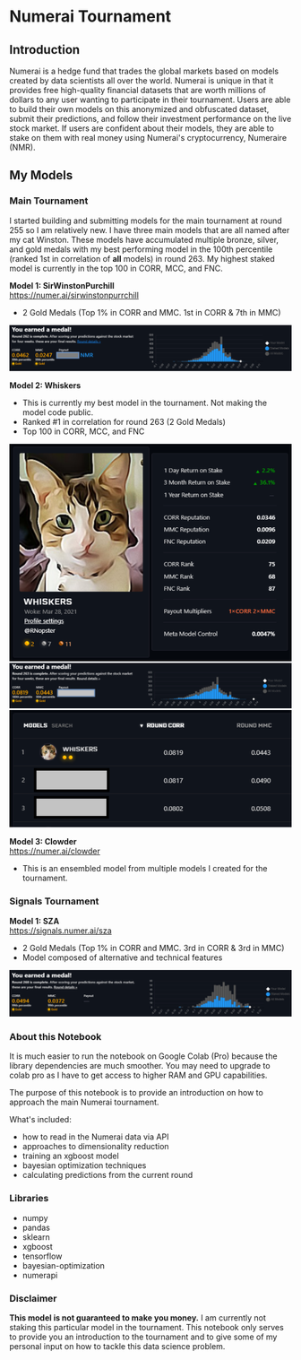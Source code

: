 # Numerai Tournament
## Introduction
Numerai is a hedge fund that trades the global markets based on models created by data scientists all over the world. Numerai is unique in that it provides free high-quality financial datasets that are worth millions of dollars to any user wanting to participate in their tournament. Users are able to build their own models on this anonymized and obfuscated dataset, submit their predictions, and follow their investment performance on the live stock market. If users are confident about their models, they are able to stake on them with real money using Numerai's cryptocurrency, Numeraire (NMR).

## My Models
### Main Tournament
I started building and submitting models for the main tournament at round 255 so I am relatively new. I have three main models that are all named after my cat Winston. These models have accumulated multiple bronze, silver, and gold medals with my best performing model in the 100th percentile (ranked 1st in correlation of **all** models) in round 263. My highest staked model is currently in the top 100 in CORR, MCC, and FNC. 

**Model 1: SirWinstonPurchill** 
<br>https://numer.ai/sirwinstonpurrchill
* 2 Gold Medals (Top 1% in CORR and MMC. 1st in CORR & 7th in MMC)

![](numerai_goldmedals.png)

**Model 2: Whiskers**
* This is currently my best model in the tournament. Not making the model code public.
* Ranked #1 in correlation for round 263 (2 Gold Medals)
* Top 100 in CORR, MCC, and FNC


![](whiskers_top100_corr_mcc_fnc.png)
![](numerai_263_gold.png)
![](round263_top1.png)

**Model 3: Clowder** 
<br>https://numer.ai/clowder
* This is an ensembled model from multiple models I created for the tournament. 

### Signals Tournament
**Model 1: SZA**
<br>https://signals.numer.ai/sza
* 2 Gold Medals (Top 1% in CORR and MMC. 3rd in CORR & 3rd in MMC)
* Model composed of alternative and technical features

![](r268_signals_gold.png)

### About this Notebook
It is much easier to run the notebook on Google Colab (Pro) because the library dependencies are much smoother. You may need to upgrade to colab pro as I have to get access to higher RAM and GPU capabilities.

The purpose of this notebook is to provide an introduction on how to approach the main Numerai tournament.

What's included:
* how to read in the Numerai data via API
* approaches to dimensionality reduction
* training an xgboost model 
* bayesian optimization techniques
* calculating predictions from the current round

### Libraries
* numpy
* pandas
* sklearn
* xgboost
* tensorflow
* bayesian-optimization
* numerapi

### Disclaimer
**This model is not guaranteed to make you money.** I am currently not staking this particular model in the tournament. This notebook only serves to provide you an introduction to the tournament and to give some of my personal input on how to tackle this data science problem. 
